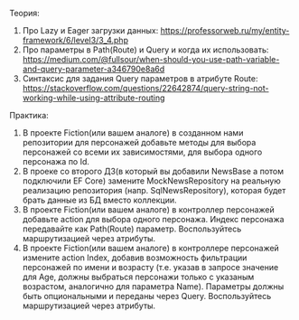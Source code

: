 Теория:
1. Про Lazy и Eager загрузки данных: https://professorweb.ru/my/entity-framework/6/level3/3_4.php
2. Про параметры в Path(Route) и Query и когда их использовать: https://medium.com/@fullsour/when-should-you-use-path-variable-and-query-parameter-a346790e8a6d
3. Синтаксис для задания Query параметров в атрибуте Route: https://stackoverflow.com/questions/22642874/query-string-not-working-while-using-attribute-routing

Практика:
1. В проекте Fiction(или вашем аналоге) в созданном нами репозитории для персонажей добавьте методы для выбора персонажей со всеми их зависимостями, для выбора одного персонажа по Id.
2. В проеке со второго ДЗ(в который вы добавили NewsBase а потом подключили EF Core) замените MockNewsRepository на реальную реализацию репозитория (напр. SqlNewsRepository), которая будет брать данные из БД вместо коллекции.
3. В проекте Fiction(или вашем аналоге) в контроллер персонажей добавьте action для выбора одного персонажа. Индекс персонажа передавайте как Path(Route) параметр. Воспользуйтесь маршрутизацией через атрибуты.
4. В проекте Fiction(или вашем аналоге) в контроллере персонажей измените action Index, добавив возможность фильтрации персонажей по имени и возрасту (т.е. указав в запросе значение для Age, должны выбраться персонажи только с указаным возрастом, аналогично для параметра Name). Параметры должны быть опциональными и переданы через Query. Воспользуйтесь маршрутизацией через атрибуты.
